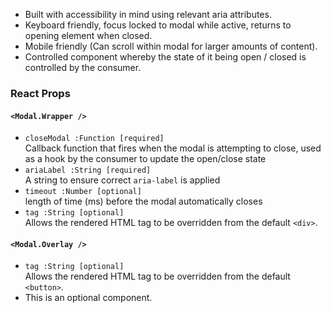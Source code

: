 * Built with accessibility in mind using relevant aria attributes.
* Keyboard friendly, focus locked to modal while active, returns to opening element when closed.
* Mobile friendly (Can scroll within modal for larger amounts of content).
* Controlled component whereby the state of it being open / closed is controlled by the consumer.

### React Props

#### `<Modal.Wrapper />`
* `closeModal :Function [required]`  
Callback function that fires when the modal is attempting to close,
used as a hook by the consumer to update the open/close state
* `ariaLabel :String [required]`  
A string to ensure correct `aria-label` is applied
* `timeout :Number [optional]`  
length of time (ms) before the modal automatically closes
* `tag :String [optional]`  
Allows the rendered HTML tag to be overridden from the default `<div>`.

#### `<Modal.Overlay />`
* `tag :String [optional]`  
Allows the rendered HTML tag to be overridden from the default `<button>`.
* This is an optional component.